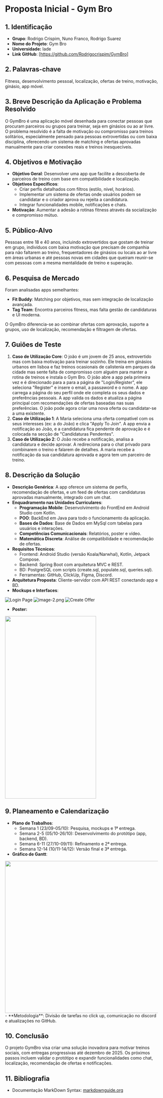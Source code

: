  # Proposta Inicial - Gym Bro

## 1. Identificação
- **Grupo**: Rodrigo Crispim, Nuno Franco, Rodrigo Suarez
- **Nome do Projeto**: Gym Bro
- **Universidade:** Iade
- **Link GitHub**: [https://github.com/Rodrigocrispim/GymBro]

## 2. Palavras-chave
Fitness, desenvolvimento pessoal, localização, ofertas de treino, motivação, ginásio, app móvel.

## 3. Breve Descrição da Aplicação e Problema Resolvido
O GymBro é uma aplicação móvel desenhada para conectar pessoas que procuram parceiros ou grupos para treinar, seja em ginásios ou ao ar livre. O problema resolvido é a falta de motivação ou compromisso para treinos solitários, especialmente pensado para pessoas extrovertidas ou com baixa disciplina, oferecendo um sistema de matching e ofertas aprovadas manualmente para criar conexões reais e treinos inesquecíveis.

## 4. Objetivos e Motivação
- **Objetivo Geral**: Desenvolver uma app que facilite a descoberta de parceiros de treino com base em compatibilidade e localização.
- **Objetivos Específicos**: 
  - Criar perfis detalhados com filtros (estilo, nível, horários).
  - Implementar um sistema de ofertas onde usuários podem se candidatar e o criador aprova ou rejeita a candidatura.
  - Integrar funcionalidades mobile, notificações e chats.
- **Motivação**: Aumentar a adesão a rotinas fitness através da socialização e compromisso mútuo.

## 5. Público-Alvo
Pessoas entre 18 e 40 anos, incluindo extrovertidos que gostam de treinar em grupo, indivíduos com baixa motivação que precisam de companhia para não faltarem ao treino, frequentadores de ginásios ou locais ao ar livre em áreas urbanas e até pessoas novas em cidades que queiram reunir-se com pessoas com a mesma mentalidade de treino e superação.

## 6. Pesquisa de Mercado
Foram analisadas apps semelhantes:
- **Fit Buddy**: Matching por objetivos, mas sem integração de localização avançada.
- **Tag Team**: Encontra parceiros fitness, mas falta gestão de candidaturas e UI moderna.

O GymBro diferencia-se ao combinar ofertas com aprovação, suporte a grupos, uso de localização, recomendação e filtragem de ofertas.

## 7. Guiões de Teste
1. **Caso de Utilização Core**: O joão é um jovem de 25 anos, extrovertido mas com baixa motivação para treinar sozinho. Ele treina em ginásios urbanos em lisboa e faz treinos ocasionais de calistenia
 em parques da cidade mas sente falta de compromisso com alguém para manter a rotina de treinos e instala o Gym Bro. O joão abre a app pela primeira vez e é direcionado para a para a página de "Login/Register", ele seleciona "Register" e insere o email, a passaword e o nome. A app carrega a página do seu perfil onde ele completa os seus dados e preferências pessoais. A app valida os dados e atualiza a página principal com recomendações de ofertas baseadas nas suas preferências. O joão pode agora criar uma nova oferta ou candidatar-se a uma existente. 
2. **Caso de Utilização 1**: A Maria seleciona uma oferta compatível com os seus interesses (ex: a do João) e clica "Apply To Join". A app envia a notificação ao João, e a candidatura fica pendente de aprovação e é colocada na secção de "Candidaturas Pendentes".  
3. **Caso de Utilização 2**: O João recebe a notificação, analisa a candidatura e decide aprovar. A redireciona para o chat privado para combinarem o treino e falarem de detalhes. A maria recebe a notificação da sua candidatura aprovada e agora tem um parceiro de treino.

## 8. Descrição da Solução
- **Descrição Genérica**: A app oferece um sistema de perfis, recomendação de ofertas, e um feed de ofertas com candidaturas aprovadas manualmente, integrado com um chat.
- **Enquadramento nas Unidades Curriculares**:
  - **Programação Mobile**: Desenvolvimento do FrontEnd em Android Studio com Kotlin.
  - **POO**: BackEnd em Java para todo o funcionamento da aplicação.
  - **Bases de Dados**: Base de Dados em MySql com tabelas para usuários e interações.
  - **Competências Comunicacionais**: Relatórios, poster e vídeo.
  - **Matemática Discreta**: Análise de compatibilidade e recomendação de ofertas.
- **Requisitos Técnicos**:
  - Frontend: Android Studio (versão Koala/Narwhal), Kotlin, Jetpack Compose.
  - Backend: Spring Boot com arquitetura MVC e REST.
  - BD: PostgreSQL com scripts (create.sql, populate.sql, queries.sql).
  - Ferramentas: GitHub, ClickUp, Figma, Discord.
- **Arquitetura Proposta**: Cliente-servidor com API REST conectando app e BD.
- **Mockups e Interfaces**: 

![Login Page](https://github.com/Rodrigocrispim/GymBro/blob/main/entrega%201/Mockups/Login.png?raw=true)
![image-2.png](https://github.com/Rodrigocrispim/GymBro/blob/main/entrega%201/Mockups/Landing%20page.png?raw=true)
![Create Offer](https://github.com/Rodrigocrispim/GymBro/blob/main/entrega%201/Mockups/Create%20offer.png?raw=true)

- **Poster:**
<img src="https://github.com/Rodrigocrispim/GymBro/blob/main/entrega%201/Poster/Encontra%20o%20teu%20Gym%20Bro%20filtrado%20por%20estilo,%20localiza%C3%A7%C3%A3o%20e%20experi%C3%AAncia...jpg?raw=true" width=300 height=600>

## 9. Planeamento e Calendarização
- **Plano de Trabalhos**: 
  - Semana 1 (23/09-05/10): Pesquisa, mockups e 1ª entrega.
  - Semana 2-5 (05/10-26/10): Desenvolvimento do protótipo (app, backend, BD).
  - Semana 6-11 (27/10-09/11): Refinamento e 2ª entrega.
  - Semana 12-14 (10/11-14/12): Versão final e 3ª entrega.
- **Gráfico de Gantt**:
<img src="https://github.com/Rodrigocrispim/GymBro/blob/main/entrega%201/grafico_gantt/gantt.png?raw=true" width=800 height=500>
- **Metodologia**: Divisão de tarefas no click up, comunicação no discord e atualizações no GitHub.

## 10. Conclusão
O projeto GymBro visa criar uma solução inovadora para motivar treinos sociais, com entregas progressivas até dezembro de 2025. Os próximos passos incluem validar o protótipo e expandir funcionalidades como chat, localização, recomendação de ofertas e notificações.

## 11. Bibliografia
- Documentação MarkDown Syntax: [markdownguide.org](https://www.markdownguide.org/basic-syntax/)
